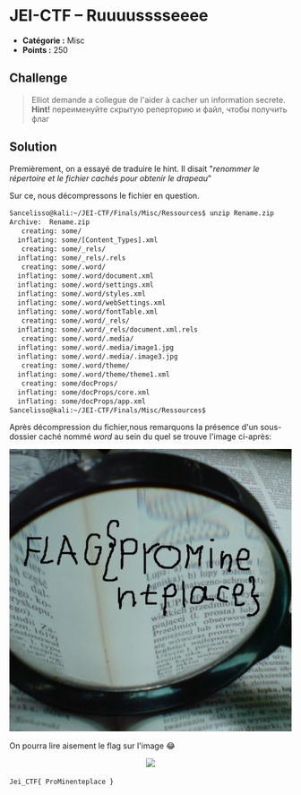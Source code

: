 # JEI-CTF – Ruuuusssseeee

* **Catégorie :** Misc
* **Points :** 250

## Challenge

>Elliot demande a collegue de l'aider à cacher un information secrete.<br>
>**Hint!** переименуйте скрытую реперторию и файл, чтобы получить флаг




## Solution
Premièrement, on a essayé de traduire le hint. Il disait "_renommer le répertoire et le fichier cachés pour obtenir le drapeau_"

Sur ce, nous décompressons le fichier en question.

```console
Sancelisso@kali:~/JEI-CTF/Finals/Misc/Ressources$ unzip Rename.zip
Archive:  Rename.zip
   creating: some/
  inflating: some/[Content_Types].xml
   creating: some/_rels/
  inflating: some/_rels/.rels
   creating: some/.word/
  inflating: some/.word/document.xml
  inflating: some/.word/settings.xml
  inflating: some/.word/styles.xml
  inflating: some/.word/webSettings.xml
  inflating: some/.word/fontTable.xml
   creating: some/.word/_rels/
  inflating: some/.word/_rels/document.xml.rels
   creating: some/.word/.media/
  inflating: some/.word/.media/image1.jpg
  inflating: some/.word/.media/.image3.jpg
   creating: some/.word/theme/
  inflating: some/.word/theme/theme1.xml
   creating: some/docProps/
  inflating: some/docProps/core.xml
  inflating: some/docProps/app.xml
Sancelisso@kali:~/JEI-CTF/Finals/Misc/Ressources$

```
Après décompression du fichier,nous remarquons la présence d'un sous-dossier caché nommé _word_ au sein du quel se trouve l'image ci-après:

![ 40% center](Ressources/some/.word/.media/.image3.jpg)

On pourra lire aisement le flag sur l'image  :joy:
<p align="center">
<img src="https://media1.giphy.com/media/Lcn0yF1RcLANG/200.webp?cid=790b761145624d457dfc159ce7d2344e515a28f87604d422&rid=200.webp">
</p>

```
Jei_CTF{ ProMinenteplace }
```
